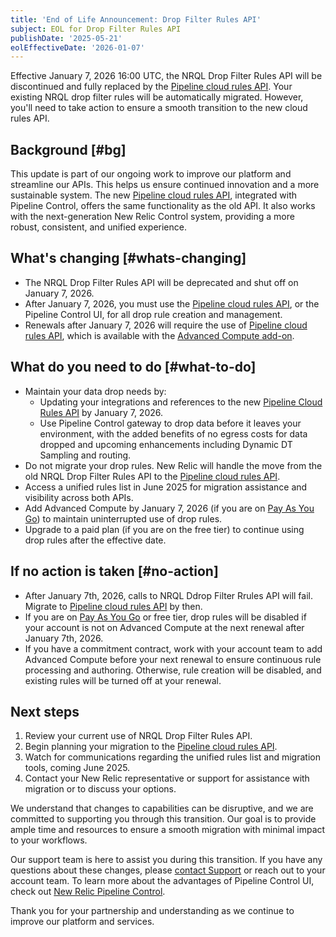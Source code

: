 ```yaml
---
title: 'End of Life Announcement: Drop Filter Rules API'
subject: EOL for Drop Filter Rules API
publishDate: '2025-05-21'
eolEffectiveDate: '2026-01-07'
---
```


Effective January 7, 2026 16:00 UTC, the NRQL Drop Filter Rules API will be discontinued and fully replaced by the [Pipeline cloud rules API](/docs/new-relic-control/pipeline-control/cloud-rules-api/). Your existing NRQL drop filter rules will be automatically migrated. However, you'll need to take action to ensure a smooth transition to the new cloud rules API.

## Background [#bg]

This update is part of our ongoing work to improve our platform and streamline our APIs. This helps us ensure continued innovation and a more sustainable system. The new [Pipeline cloud rules API](/docs/new-relic-control/pipeline-control/cloud-rules-api/), integrated with Pipeline Control, offers the same functionality as the old API. It also works with the next-generation New Relic Control system, providing a more robust, consistent, and unified experience.

## What's changing [#whats-changing]
* The NRQL Drop Filter Rules API will be deprecated and shut off on January 7, 2026.
* After January 7, 2026, you must use the [Pipeline cloud rules API](/docs/new-relic-control/pipeline-control/cloud-rules-api/), or the Pipeline Control UI, for all drop rule creation and management.
* Renewals after January 7, 2026 will require the use of [Pipeline cloud rules API](/docs/new-relic-control/pipeline-control/cloud-rules-api/), which is available with the [Advanced Compute add-on](/docs/accounts/accounts-billing/new-relic-one-pricing-billing/add-on-billing/).

## What do you need to do [#what-to-do]

* Maintain your data drop needs by:
    - Updating your integrations and references to the new [Pipeline Cloud Rules API](/docs/new-relic-control/pipeline-control/cloud-rules-api/) by January 7, 2026.
    - Use Pipeline Control gateway to drop data before it leaves your environment, with the added benefits of no egress costs for data dropped and upcoming enhancements including Dynamic DT Sampling and routing.
* Do not migrate your drop rules. New Relic will handle the move from the old NRQL Drop Filter Rules API to the [Pipeline cloud rules API](/docs/new-relic-control/pipeline-control/cloud-rules-api/).
* Access a unified rules list in June 2025 for migration assistance and visibility across both APIs.
* Add Advanced Compute by January 7, 2026 (if you are on [Pay As You Go](/docs/licenses/license-information/usage-plans/new-relic-usage-plan/#pay-as-you-go)) to maintain uninterrupted use of drop rules.
* Upgrade to a paid plan (if you are on the free tier) to continue using drop rules after the effective date.

## If no action is taken [#no-action]
* After January 7th, 2026, calls to NRQL Ddrop Filter Rrules API will fail. Migrate to [Pipeline cloud rules API](/docs/new-relic-control/pipeline-control/cloud-rules-api/) by then. 
* If you are on [Pay As You Go](/docs/licenses/license-information/usage-plans/new-relic-usage-plan/#pay-as-you-go) or free tier, drop rules will be disabled if your account is not on Advanced Compute at the next renewal after January 7th, 2026.
* If you have a commitment contract, work with your account team to add Advanced Compute before your next renewal to ensure continuous rule processing and authoring. Otherwise, rule creation will be disabled, and existing rules will be turned off at your renewal.

## Next steps
1. Review your current use of NRQL Drop Filter Rules API.
2. Begin planning your migration to the [Pipeline cloud rules API](/docs/new-relic-control/pipeline-control/cloud-rules-api/).
3. Watch for communications regarding the unified rules list and migration tools, coming June 2025.
4. Contact your New Relic representative or support for assistance with migration or to discuss your options.

We understand that changes to capabilities can be disruptive, and we are committed to supporting you through this transition. Our goal is to provide ample time and resources to ensure a smooth migration with minimal impact to your workflows.

Our support team is here to assist you during this transition. If you have any questions about these changes, please [contact Support](/docs/new-relic-solutions/solve-common-issues/find-help-get-support/) or reach out to your account team. To learn more about the advantages of Pipeline Control UI, check out [New Relic Pipeline Control](https://newrelic.com/platform/pipeline-control).

Thank you for your partnership and understanding as we continue to improve our platform and services.
